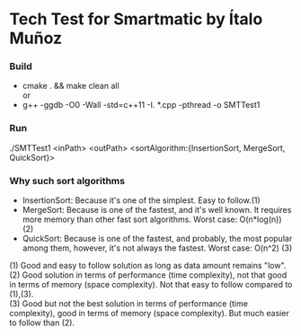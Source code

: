 # Tech Test for Smartmatic by Ítalo Muñoz

### Build 
* cmake . && make clean all
<br>or<br>
* g++ -ggdb -O0 -Wall -std=c++11 -I. *.cpp -pthread -o SMTTest1


### Run
./SMTTest1 \<inPath\> \<outPath\> \<sortAlgorithm:{InsertionSort, MergeSort, QuickSort}\>

### Why such sort algorithms
* InsertionSort: Because it's one of the simplest. Easy to follow.(1)
* MergeSort: Because is one of the fastest, and it's well known. It requires more memory than other fast sort algorithms. Worst case: O(n*log(n)) (2)
* QuickSort: Because is one of the fastest, and probably, the most popular among them, however, it's not always the fastest. Worst case: O(n^2) (3)

(1) Good and easy to follow solution as long as data amount remains "low".
<br>
(2) Good solution in terms of performance (time complexity), not that good in terms of memory (space complexity). Not that easy to follow compared to (1),(3).
<br>
(3) Good but not the best solution in terms of performance (time complexity), good in terms of memory (space complexity). But much easier to follow than (2).

